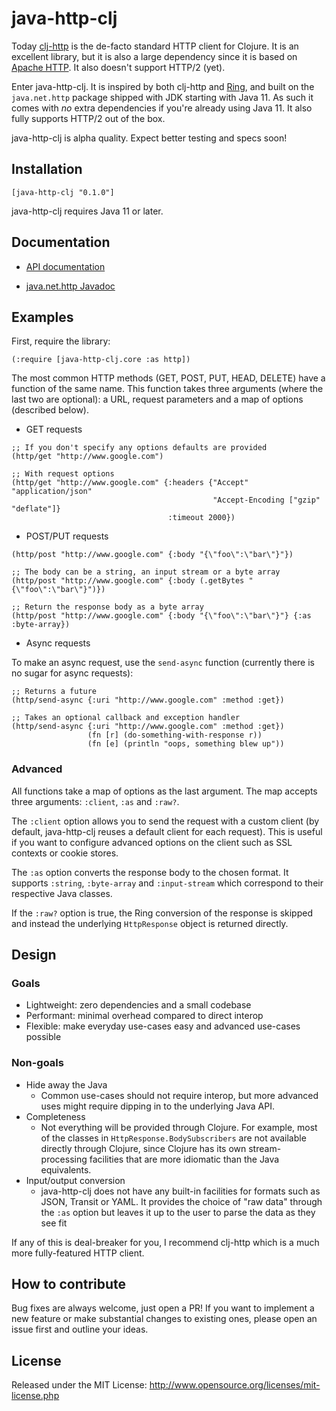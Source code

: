 # java-http-clj

Today [clj-http](https://github.com/dakrone/clj-http) is the de-facto standard HTTP client for Clojure. It is an excellent library, but it is also a large dependency since it is based on [Apache HTTP](https://hc.apache.org/httpcomponents-client-ga/). It also doesn't support HTTP/2 (yet).

Enter java-http-clj. It is inspired by both clj-http and [Ring](https://github.com/ring-clojure/ring/blob/master/SPEC), and built on the `java.net.http` package shipped with JDK starting with Java 11. As such it comes with _no_ extra dependencies if you're already using Java 11. It also fully supports HTTP/2 out of the box.

java-http-clj is alpha quality. Expect better testing and specs soon!

## Installation

`[java-http-clj "0.1.0"]`

java-http-clj requires Java 11 or later.

## Documentation

- [API documentation](https://schmee.github.io/java-http-clj/)

- [java.net.http Javadoc](https://docs.oracle.com/en/java/javase/11/docs/api/java.net.http/java/net/http/package-summary.html)

## Examples

First, require the library:

`(:require [java-http-clj.core :as http])`

The most common HTTP methods (GET, POST, PUT, HEAD, DELETE) have a function of the same name. This function takes three arguments (where the last two are optional): a URL, request parameters and a map of options (described below).

- GET requests

```
;; If you don't specify any options defaults are provided
(http/get "http://www.google.com")

;; With request options
(http/get "http://www.google.com" {:headers {"Accept" "application/json"
                                             "Accept-Encoding ["gzip" "deflate"]}
                                   :timeout 2000})
```

- POST/PUT requests
```
(http/post "http://www.google.com" {:body "{\"foo\":\"bar\"}"})

;; The body can be a string, an input stream or a byte array
(http/post "http://www.google.com" {:body (.getBytes "{\"foo\":\"bar\"}")})

;; Return the response body as a byte array
(http/post "http://www.google.com" {:body "{\"foo\":\"bar\"}"} {:as :byte-array})
```

- Async requests

To make an async request, use the `send-async` function (currently there is no sugar for async requests):

```
;; Returns a future
(http/send-async {:uri "http://www.google.com" :method :get})

;; Takes an optional callback and exception handler
(http/send-async {:uri "http://www.google.com" :method :get})
                 (fn [r] (do-something-with-response r))
                 (fn [e] (println "oops, something blew up"))

```

### Advanced

All functions take a map of options as the last argument. The map accepts three arguments: `:client`, `:as` and `:raw?`.

The `:client` option allows you to send the request with a custom client (by default, java-http-clj reuses a default client for each request). This is useful if you want to configure advanced options on the client such as SSL contexts or cookie stores.

The `:as` option converts the response body to the chosen format. It supports `:string`, `:byte-array` and `:input-stream` which correspond to their respective Java classes.

If the `:raw?` option is true, the Ring conversion of the response is skipped and instead the underlying `HttpResponse` object is returned directly.

## Design

### Goals

- Lightweight: zero dependencies and a small codebase
- Performant: minimal overhead compared to direct interop
- Flexible: make everyday use-cases easy and advanced use-cases possible

### Non-goals

- Hide away the Java
  - Common use-cases should not require interop, but more advanced uses might require dipping in to the underlying Java API.
- Completeness
  - Not everything will be provided through Clojure. For example, most of the classes in `HttpResponse.BodySubscribers` are not available directly through Clojure, since Clojure has its own stream-processing facilities that are more idiomatic than the Java equivalents.
- Input/output conversion
  - java-http-clj does not have any built-in facilities for formats such as JSON, Transit or YAML. It provides the choice of "raw data" through the `:as` option but leaves it up to the user to parse the data as they see fit

If any of this is deal-breaker for you, I recommend clj-http which is a much more fully-featured HTTP client.

## How to contribute

Bug fixes are always welcome, just open a PR! If you want to implement a new feature or make substantial changes to existing ones, please open an issue first and outline your ideas.

## License

Released under the MIT License: http://www.opensource.org/licenses/mit-license.php
